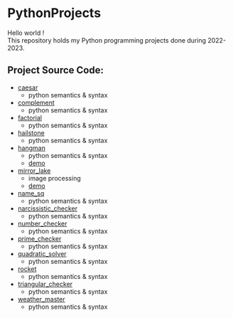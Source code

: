 # PythonProjects
Hello world !\
This repository holds my Python programming projects done during 2022-2023.

## Project Source Code:
* [caesar](https://github.com/AnnbyLuO-O/MypythonProjects/blob/main/python_exercises/caesar.py)
  * python semantics & syntax
* [complement](https://github.com/AnnbyLuO-O/MypythonProjects/blob/main/python_exercises/complement.py)
  * python semantics & syntax
* [factorial](https://github.com/AnnbyLuO-O/MypythonProjects/blob/main/python_exercises/factorial.py)
  * python semantics & syntax
* [hailstone](https://github.com/AnnbyLuO-O/MypythonProjects/blob/main/python_exercises/hailstone.py)
  * python semantics & syntax
* [hangman](https://github.com/AnnbyLuO-O/MypythonProjects/blob/main/python_exercises/hangman.py)
  * python semantics & syntax
  * [demo](https://youtu.be/2XofCLugPXU)
* [mirror_lake](https://github.com/AnnbyLuO-O/MypythonProjects/blob/main/python_exercises/mirror_lake.py)
  * image processing
  * [demo](https://youtu.be/tL2cgBmyFHo)
* [name_sq](https://github.com/AnnbyLuO-O/MypythonProjects/blob/main/python_exercises/name_sq.py)
  * python semantics & syntax
* [narcissistic_checker](https://github.com/AnnbyLuO-O/MypythonProjects/blob/main/python_exercises/narcissistic_checker.py)
  * python semantics & syntax
* [number_checker](https://github.com/AnnbyLuO-O/MypythonProjects/blob/main/python_exercises/number_checker.py)
  * python semantics & syntax
* [prime_checker](https://github.com/AnnbyLuO-O/MypythonProjects/blob/main/python_exercises/prime_checker.py)
  * python semantics & syntax
* [quadratic_solver](https://github.com/AnnbyLuO-O/MypythonProjects/blob/main/python_exercises/quadratic_solver.py)
  * python semantics & syntax
* [rocket](https://github.com/AnnbyLuO-O/MypythonProjects/blob/main/python_exercises/rocket.py)
  * python semantics & syntax
* [triangular_checker](https://github.com/AnnbyLuO-O/MypythonProjects/blob/main/python_exercises/triangular_checker.py)
  * python semantics & syntax
* [weather_master](https://github.com/AnnbyLuO-O/MypythonProjects/blob/main/python_exercises/weather_master.py)
  * python semantics & syntax
